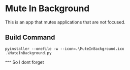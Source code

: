 # Mute In Background
This is an app that mutes applications that are not focused.

## Build Command
```
pyinstaller --onefile -w --icon=.\MuteInBackground.ico .\MuteInBackground.py
```
^^^ So I dont forget
